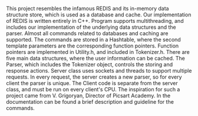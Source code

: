 This project resembles the infamous REDIS and its in-memory data structure store,
which is used as a database and cache.
Our implementation of REDIS is written entirely in C++.
Program supports multithreading, and includes our implementation of the underlying
data structures and the parser.
Almost all commands related to databases and caching are supported.
The commands are stored in a Hashtable, where the second template parameters are
the corresponding function pointers. Function pointers are implemented in
Utility.h, and included in Tokenizer.h.
There are five main data structures, where the user information can be cached.
The Parser, which includes the Tokenizer object, controls the storing and
response actions.
Server class uses sockets and threads to support multiple requests. In every
request, the server creates a new parser, so for every client the parser is
unique.
The Client code is separate from the server class, and must be run on every
client's CPU.
The inspiration for such a project came from V. Grigoryan, Director of
Picsart Academy.
In the documentation can be found a brief description and guideline for the commands.
